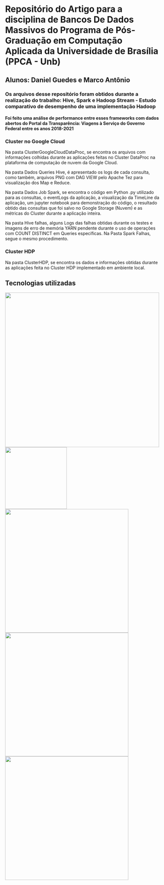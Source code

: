 # Repositório do Artigo para a disciplina de Bancos De Dados Massivos do Programa de Pós-Graduação em Computação Aplicada da Universidade de Brasília (PPCA - Unb)

## Alunos: Daniel Guedes e Marco Antônio
### Os arquivos desse repositório foram obtidos durante a realização do trabalho: Hive, Spark e Hadoop Stream - Estudo comparativo de desempenho de uma implementação Hadoop

#### Foi feito uma análise de performance entre esses frameworks com dados abertos do Portal da Transparência: Viagens à Serviço do Governo Federal entre os anos 2018-2021

### Cluster no Google Cloud
Na pasta ClusterGoogleCloudDataProc, se encontra os arquivos com informações colhidas durante as aplicações feitas no Cluster DataProc na plataforma de computação de nuvem da Google Cloud.

Na pasta Dados Queries Hive, é apresentado os logs de cada consulta, como também, arquivos PNG com DAG VIEW pelo Apache Tez para visualização dos Map e Reduce.

Na pasta Dados Job Spark, se encontra o código em Python .py utilizado para as consultas, o eventLogs da aplicação, a visualização da TimeLine da aplicação, um jupyter notebook para demonstração do código, o resultado obtido das consultas que foi salvo no Google Storage (Nuvem) e as métricas do Cluster durante a aplicação inteira.

Na pasta Hive falhas, alguns Logs das falhas obtidas durante os testes e imagens de erro de memória YARN pendente durante o uso de operações com COUNT DISTINCT em Queries específicas. Na Pasta Spark Falhas, segue o mesmo procedimento.

### Cluster HDP
Na pasta ClusterHDP, se encontra os dados e informações obtidas durante as aplicações feita no Cluster HDP implementado em ambiente local.

## Tecnologias utilizadas

<img src="https://upload.wikimedia.org/wikipedia/commons/0/0e/Hadoop_logo.svg" width="500">
<img src="https://upload.wikimedia.org/wikipedia/commons/thumb/b/bb/Apache_Hive_logo.svg/1138px-Apache_Hive_logo.svg.png" width="200"> 
<img src="https://upload.wikimedia.org/wikipedia/commons/thumb/f/f3/Apache_Spark_logo.svg/1200px-Apache_Spark_logo.svg.png"width="400">
<img src="https://br.cloudera.com/content/dam/www/marketing/media-kit/logo-assets/cloudera_logo_darkorange.png"width="400">
<img src="https://1.bp.blogspot.com/-w41GLLo92gc/X_SzbEd5dPI/AAAAAAAAQjM/ZuwG3tSm3qwHOCYxHUBbzn0cRs91nf88gCLcBGAsYHQ/s1078/Untitled.png"width="400">

